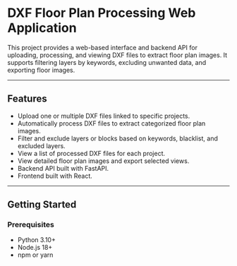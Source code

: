 # DXF Floor Plan Processing Web Application

This project provides a web-based interface and backend API for uploading, processing, and viewing DXF files to extract floor plan images. It supports filtering layers by keywords, excluding unwanted data, and exporting floor images.

---

## Features

- Upload one or multiple DXF files linked to specific projects.
- Automatically process DXF files to extract categorized floor plan images.
- Filter and exclude layers or blocks based on keywords, blacklist, and excluded layers.
- View a list of processed DXF files for each project.
- View detailed floor plan images and export selected views.
- Backend API built with FastAPI.
- Frontend built with React.

---

## Getting Started

### Prerequisites

- Python 3.10+
- Node.js 18+
- npm or yarn

